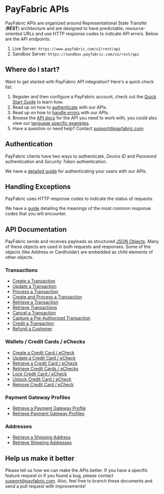 PayFabric APIs
==============
PayFabric APIs are organized around Representational State Transfer (**REST**) architecture and are designed to have predictable, resource-oriented URLs and use HTTP response codes to indicate API errors. Below are the API endpoints:

1. Live Server:    ``https://www.payfabric.com/v2/rest/api``
1. Sandbox Server: ``https://sandbox.payfabric.com/v2/rest/api``

Where do I start?
-----------------

Want to get started with PayFabric API integration? Here's a quick check list:

1. Register and then configure a PayFabric account, check out the [Quick Start Guide](https://github.com/PayFabric/Portal/wiki) to learn how.
2. Read up on how to [authenticate](#authentication) with our APIs. 
3. Read up on how to [handle errors](#handling-exceptions) with our APIs.
4. Browse the [API docs](#api-documentation) for the API you need to work with, you could also view our [language specific examples](https://github.com/PayFabric/APIs/tree/v2/Samples).
5. Have a question or need help? Contact <support@payfabric.com>.


Authentication
--------------
PayFabric clients have two ways to authenticate, *Device ID* and *Password* authentication and *Security Token* authentication.

We have a [detailed guide](https://github.com/PayFabric/APIs/blob/v2/Sections/Authentication.md) for authenticating your users with our APIs.


Handling Exceptions
-------------------
PayFabric uses HTTP response codes to indicate the status of requests. 

We have a [guide](https://github.com/PayFabric/APIs/blob/v2/Sections/Errors.md) detailing the meanings of the most common response codes that you will encounter. 


API Documentation
-----------------
PayFabric sends and receives payloads as structured [JSON Objects](https://github.com/PayFabric/APIs/wiki/API-Object-V2). 
Many of these objects are used in both requests and responses. Some of the objects (like Address or Cardholder) are embedded
as child elements of other objects.

### Transactions
* [Create a Transaction](https://github.com/PayFabric/APIs/blob/v2/Sections/Transactions.md#create-a-transaction)
* [Update a Transaction](https://github.com/PayFabric/APIs/blob/v2/Sections/Transactions.md#update-a-transaction)
* [Process a Transaction](https://github.com/PayFabric/APIs/blob/v2/Sections/Transactions.md#process-a-transaction)
* [Create and Process a Transaction](https://github.com/PayFabric/APIs/blob/v2/Sections/Transactions.md#create-and-process-a-transaction)
* [Retrieve a Transaction](https://github.com/PayFabric/APIs/blob/v2/Sections/Transactions.md#retrieve-a-transaction)
* [Retrieve Transactions](https://github.com/PayFabric/APIs/blob/v2/Sections/Transactions.md#retrieve-transactions)
* [Cancel a Transaction](https://github.com/PayFabric/APIs/blob/v2/Sections/Transactions.md#referenced-transactions-void-capture-ship-or-credit)
* [Capture a Pre-Authorized Transaction](https://github.com/PayFabric/APIs/blob/v2/Sections/Transactions.md#referenced-transactions-void-capture-ship-or-credit)
* [Credit a Transaction](https://github.com/PayFabric/APIs/blob/v2/Sections/Transactions.md#referenced-transactions-void-capture-ship-or-credit)
* [Refund a Customer](https://github.com/PayFabric/APIs/blob/v2/Sections/Transactions.md#refund-a-customer)

### Wallets / Credit Cards / eChecks
* [Create a Credit Card / eCheck](https://github.com/PayFabric/APIs/blob/v2/Sections/Wallets.md#create-a-credit-card)
* [Update a Credit Card / eCheck](https://github.com/PayFabric/APIs/blob/v2/Sections/Wallets.md#update-a-credit-card--echeck)
* [Retrieve a Credit Card / eCheck](https://github.com/PayFabric/APIs/blob/v2/Sections/Wallets.md#retrieve-a-credit-card--echeck)
* [Retrieve Credit Cards / eChecks](https://github.com/PayFabric/APIs/blob/v2/Sections/Wallets.md#retrieve-credit-cards--echecks)
* [Lock Credit Card / eCheck](https://github.com/PayFabric/APIs/blob/v2/Sections/Wallets.md#lock-credit-card--echeck)
* [Unlock Credit Card / eCheck](https://github.com/PayFabric/APIs/blob/v2/Sections/Wallets.md#unlock-credit-card--echeck)
* [Remove Credit Card / eCheck](https://github.com/PayFabric/APIs/blob/v2/Sections/Wallets.md#remove-credit-card--echeck)

### Payment Gateway Profiles
* [Retrieve a Payment Gateway Profile](https://github.com/PayFabric/APIs/blob/v2/Sections/PaymentGatewayProfiles.md#retrieve-a-payment-gateway-profile)
* [Retrieve Payment Gateway Profiles](https://github.com/PayFabric/APIs/blob/v2/Sections/PaymentGatewayProfiles.md#retrieve-payment-gateway-profiles)

### Addresses
* [Retrieve a Shipping Address](https://github.com/PayFabric/APIs/blob/v2/Sections/Addresses.md#retrieve-a-shipping-address)
* [Retrieve Shipping Addresses](https://github.com/PayFabric/APIs/blob/v2/Sections/Addresses.md#retrieve-shipping-addresses)


Help us make it better
----------------------
Please tell us how we can make the APIs better. If you have a specific feature request or if you found a bug, please contact <support@payfabric.com>. Also, feel free to branch these documents and send a pull request with improvements!

